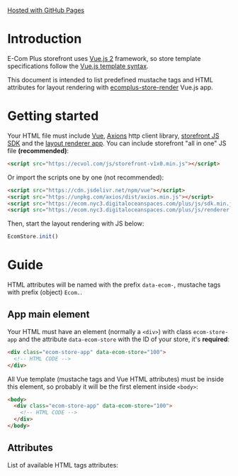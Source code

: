 [Hosted with GitHub Pages](https://ecomclub.github.io/ecomplus-store-template/)

# Introduction
E-Com Plus storefront uses
[Vue.js 2](https://vuejs.org/v2/guide/) framework, so
store template specifications follow the
[Vue.js template syntax](https://vuejs.org/v2/guide/syntax.html).

This document is intended to list predefined mustache tags and
HTML attributes for layout rendering with
[ecomplus-store-render](https://github.com/ecomclub/ecomplus-store-render)
Vue.js app.

# Getting started
Your HTML file must include
[Vue](https://vuejs.org/v2/),
[Axions](https://github.com/axios/axios) http client library,
[storefront JS SDK](https://github.com/ecomclub/ecomplus-sdk-js)
and the [layout renderer app](https://github.com/ecomclub/ecomplus-store-render).
You can include storefront "all in one" JS file **(recommended)**:

```html
<script src="https://ecvol.com/js/storefront-v1x0.min.js"></script>
```

Or import the scripts one by one (not recommended):

```html
<script src="https://cdn.jsdelivr.net/npm/vue"></script>
<script src="https://unpkg.com/axios/dist/axios.min.js"></script>
<script src="https://ecom.nyc3.digitaloceanspaces.com/plus/js/sdk.min.js"></script>
<script src="https://ecom.nyc3.digitaloceanspaces.com/plus/js/renderer.min.js"></script>
```

Then, start the layout rendering with JS below:

```javascript
EcomStore.init()
```

# Guide
HTML attributes will be named with the prefix `data-ecom-`,
mustache tags with prefix (object) `Ecom.`.

## App main element
Your HTML must have an element (normally a `<div>`) with class `ecom-store-app`
and the attribute `data-ecom-store` with the ID of your store,
it's **required**:

```html
<div class="ecom-store-app" data-ecom-store="100">
  <!-- HTML CODE -->
</div>
```

All Vue template (mustache tags and Vue HTML attributes)
must be inside this element, so probably it will be the first element inside `<body>`:

```html
<body>
  <div class="ecom-store-app" data-ecom-store="100">
    <!-- HTML CODE -->
  </div>
</body>
```

## Attributes
List of available HTML tags attributes:
